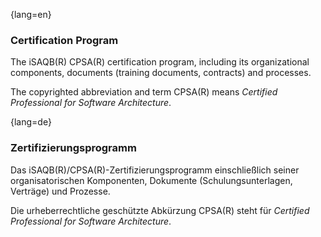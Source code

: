 {lang=en}
### Certification Program 
The iSAQB(R) CPSA(R) certification program, including its organizational components, documents (training documents, contracts) and processes.

The copyrighted abbreviation and term CPSA(R) means *Certified Professional for Software Architecture*.

{lang=de}
### Zertifizierungsprogramm

Das iSAQB(R)/CPSA(R)-Zertifizierungsprogramm einschließlich seiner
organisatorischen Komponenten, Dokumente (Schulungsunterlagen,
Verträge) und Prozesse.

Die urheberrechtliche geschützte Abkürzung CPSA(R) steht für
*Certified Professional for Software Architecture*.

